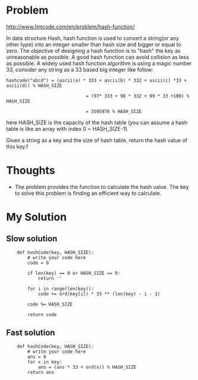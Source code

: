 # Problem

http://www.lintcode.com/en/problem/hash-function/

In data structure Hash, hash function is used to convert a string(or any other type) into an integer smaller than hash size and bigger or equal to zero. The objective of designing a hash function is to "hash" the key as unreasonable as possible. A good hash function can avoid collision as less as possible. A widely used hash function algorithm is using a magic number 33, consider any string as a 33 based big integer like follow:

```
hashcode("abcd") = (ascii(a) * 333 + ascii(b) * 332 + ascii(c) *33 + ascii(d)) % HASH_SIZE 

                              = (97* 333 + 98 * 332 + 99 * 33 +100) % HASH_SIZE

                              = 3595978 % HASH_SIZE
```

here HASH_SIZE is the capacity of the hash table (you can assume a hash table is like an array with index 0 ~ HASH_SIZE-1).

Given a string as a key and the size of hash table, return the hash value of this key.f

# Thoughts

- The problem provides the function to calculate the hash value. The key to solve this problem is finding an efficient way to calculate.

# My Solution

## Slow solution

```
    def hashCode(key, HASH_SIZE):
        # write your code here
        code = 0

        if len(key) == 0 or HASH_SIZE == 0:
            return ''

        for i in range(len(key)):
            code += ord(key[i]) * 33 ** (len(key) - i - 1)

        code %= HASH_SIZE

        return code
```

## Fast solution

```
    def hashCode(key, HASH_SIZE):
        # write your code here
        ans = 0
        for x in key:
            ans = (ans * 33 + ord(x)) % HASH_SIZE
        return ans
```